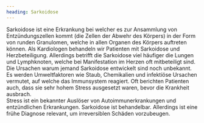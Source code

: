 ```yaml
---
heading: Sarkoidose
---
```


Sarkoidose ist eine Erkrankung bei welcher es zur Ansammlung von Entzündungszellen kommt (die Zellen der Abwehr des Körpers) in der Form von runden Granulomen, welche in allen Organen des Körpers auftreten können.
Als Kardiologen behandeln wir Patienten mit Sarkoidose und Herzbeteiligung. Allerdings betrifft die Sarkoidose viel häufiger die Lungen und Lymphknoten, welche bei Manifestation im Herzen oft mitbeteiligt sind.
Die Ursachen warum jemand Sarkoidose entwickelt sind noch unbekannt. Es werden Umweltfaktoren wie Staub, Chemikalien und infektiöse Ursachen vermutet, auf welche das Immunsystem reagiert.
Oft berichten Patienten auch, dass sie sehr hohem Stress ausgesetzt waren, bevor die Krankheit ausbrach.  
Stress ist ein bekannter Auslöser von Autoimmunerkrankungen und entzündlichen Erkrankungen.
Sarkoidose ist behandelbar. Allerdings ist eine frühe Diagnose relevant, um irreversiblen Schäden vorzubeugen.
